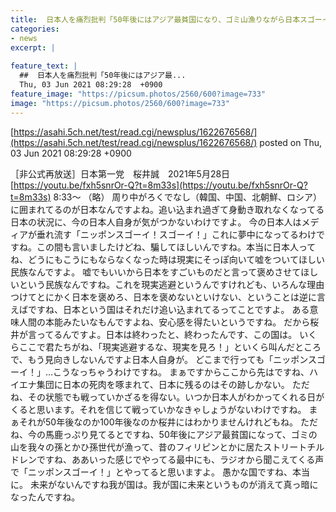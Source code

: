```yaml
---
title:  日本人を痛烈批判「50年後にはアジア最貧国になり、ゴミ山漁りながら日本スゴーイ！に夢中でしょうね」「愚かな国ですよ」  
categories:
- news
excerpt: |
  
feature_text: |
  ##  日本人を痛烈批判「50年後にはアジア最...
  Thu, 03 Jun 2021 08:29:28  +0900
feature_image: "https://picsum.photos/2560/600?image=733"
image: "https://picsum.photos/2560/600?image=733"
---
```


[https://asahi.5ch.net/test/read.cgi/newsplus/1622676568/](https://asahi.5ch.net/test/read.cgi/newsplus/1622676568/)
posted on Thu, 03 Jun 2021 08:29:28  +0900

<!--more-->

［非公式再放送］日本第一党　桜井誠　2021年5月28日 [https://youtu.be/fxh5snrOr-Q?t=8m33s](https://youtu.be/fxh5snrOr-Q?t=8m33s) 8:33〜 （略） 周り中がろくでなし（韓国、中国、北朝鮮、ロシア）に囲まれてるのが日本なんですよね。追い込まれ過ぎて身動き取れなくなってる日本の状況に、今の日本人自身が気がつかないわけですよ。 今の日本人はメディアが垂れ流す「ニッポンスゴーイ！スゴーイ！」これに夢中になってるわけですね。この間も言いましたけどね、騙してほしいんですね。本当に日本人ってね、どうにもこうにもならなくなった時は現実にそっぽ向いて嘘をついてほしい民族なんですよ。 嘘でもいいから日本をすごいものだと言って褒めさせてほしいという民族なんですね。これを現実逃避というんですけれども、いろんな理由つけてとにかく日本を褒めろ、日本を褒めないといけない、ということは逆に言えばですね、日本という国はそれだけ追い込まれてるってことですよ。 ある意味人間の本能みたいなもんですよね、安心感を得たいというですね。 だから桜井が言ってるんですよ。日本は終わったと、終わったんです、この国は。 いくらここで君たちがね、「現実逃避するな、現実を見ろ！」といくら叫んだところで、もう見向きしないんですよ日本人自身が。 どこまで行っても「ニッポンスゴーイ！」…こうなっちゃうわけですね。 まぁですからここから先はですね、ハイエナ集団に日本の死肉を啄まれて、日本に残るのはその跡しかない。 ただね、その状態でも戦っていかざるを得ない。いつか日本人がわかってくれる日がくると思います。それを信じて戦っていかなきゃしょうがないわけですね。 まぁそれが50年後なのか100年後なのか桜井にはわかりませんけれどもね。 ただね、今の馬鹿っぷり見てるとですね、50年後にアジア最貧国になって、ゴミの山を我々の孫とかひ孫世代が漁って、昔のフィリピンとかに居たストリートチルドレンですね、ああいった感じでやってる最中にも、ラジオから聞こえてくる声で「ニッポンスゴーイ！」とやってると思いますよ。 愚かな国ですね、本当に。 未来がないんですね我が国は。我が国に未来というものが消えて真っ暗になったんですね。
